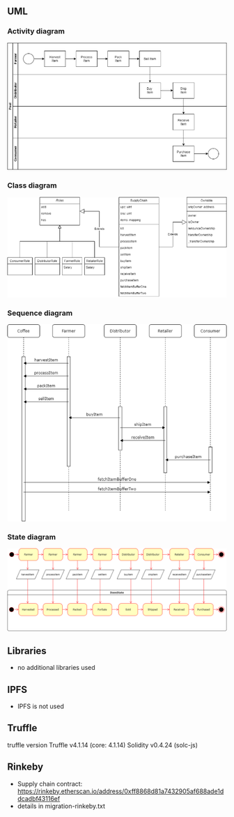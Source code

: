 ## UML ##

### Activity diagram ###

![Activity diagram](/activity.drawio.png)

### Class diagram ###

![Class diagram](/class.drawio.png)

### Sequence diagram ###
![Sequence diagram](/sequence.png)

### State diagram ###

![State diagram](/state.drawio.png)

## Libraries ##

- no additional libraries used

## IPFS ##

- IPFS is not used

## Truffle ##

truffle version
Truffle v4.1.14 (core: 4.1.14)
Solidity v0.4.24 (solc-js)

## Rinkeby ##

- Supply chain contract: https://rinkeby.etherscan.io/address/0xff8868d81a7432905af688ade1ddcadbf43116ef
- details in migration-rinkeby.txt
